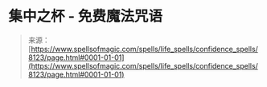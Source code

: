 <!--yml

category: 未分类

date: 2024-06-12 18:43:25

-->

# 集中之杯 - 免费魔法咒语

> 来源：[https://www.spellsofmagic.com/spells/life_spells/confidence_spells/8123/page.html#0001-01-01](https://www.spellsofmagic.com/spells/life_spells/confidence_spells/8123/page.html#0001-01-01)
